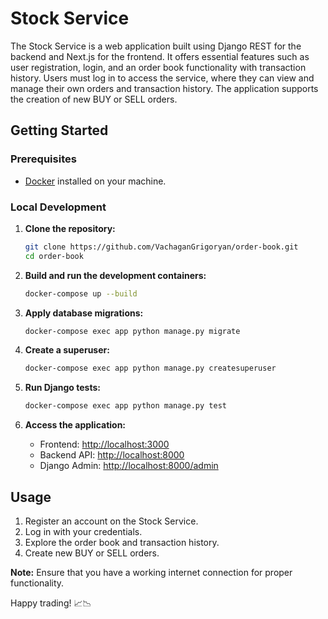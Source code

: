 # Stock Service

The Stock Service is a web application built using Django REST for the backend and Next.js for the frontend. It offers essential features such as user registration, login, and an order book functionality with transaction history. Users must log in to access the service, where they can view and manage their own orders and transaction history. The application supports the creation of new BUY or SELL orders.

## Getting Started

### Prerequisites
- [Docker](https://www.docker.com/) installed on your machine.

### Local Development

1. **Clone the repository:**
    ```bash
    git clone https://github.com/VachaganGrigoryan/order-book.git
    cd order-book
    ```

2. **Build and run the development containers:**
    ```bash
    docker-compose up --build
    ```
3. **Apply database migrations:**

    ```bash
    docker-compose exec app python manage.py migrate
    ```
4. **Create a superuser:**

    ```bash
    docker-compose exec app python manage.py createsuperuser
    ```
5. **Run Django tests:**

    ```bash
    docker-compose exec app python manage.py test
    ```
6. **Access the application:**
    - Frontend: [http://localhost:3000](http://localhost:3000)
    - Backend API: [http://localhost:8000](http://localhost:8000)
    - Django Admin: [http://localhost:8000/admin](http://localhost:8000/admin/)

## Usage

1. Register an account on the Stock Service.
2. Log in with your credentials.
3. Explore the order book and transaction history.
4. Create new BUY or SELL orders.

**Note:** Ensure that you have a working internet connection for proper functionality.

Happy trading! 📈📉
